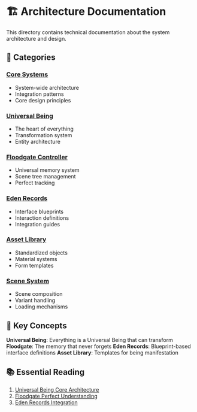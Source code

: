 # 🏗️ Architecture Documentation

This directory contains technical documentation about the system architecture and design.

## 📁 Categories

### [Core Systems](core/)
- System-wide architecture
- Integration patterns
- Core design principles

### [Universal Being](universal_being/)
- The heart of everything
- Transformation system
- Entity architecture

### [Floodgate Controller](floodgate/)
- Universal memory system
- Scene tree management
- Perfect tracking

### [Eden Records](eden_records/)
- Interface blueprints
- Interaction definitions
- Integration guides

### [Asset Library](asset_library/)
- Standardized objects
- Material systems
- Form templates

### [Scene System](scene_system/)
- Scene composition
- Variant handling
- Loading mechanisms

## 🔑 Key Concepts

**Universal Being**: Everything is a Universal Being that can transform
**Floodgate**: The memory that never forgets
**Eden Records**: Blueprint-based interface definitions
**Asset Library**: Templates for being manifestation

## 📚 Essential Reading

1. [Universal Being Core Architecture](universal_being/UNIVERSAL_BEING_CORE_ARCHITECTURE.md)
2. [Floodgate Perfect Understanding](floodgate/FLOODGATE_PERFECT_UNDERSTANDING.md)
3. [Eden Records Integration](eden_records/EDEN_RECORDS_INTEGRATION_GUIDE.md)